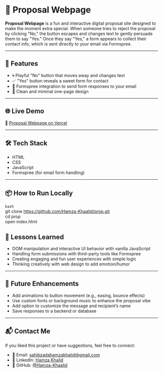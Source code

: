 # 💌 Proposal Webpage

**Proposal Webpage** is a fun and interactive digital proposal site designed to make the moment extra special. When someone tries to reject the proposal by clicking "No," the button escapes and changes text to gently persuade them to say "Yes." Once they say "Yes," a form appears to collect their contact info, which is sent directly to your email via Formspree.

---

## 🌟 Features

- 🌀 Playful "No" button that moves away and changes text
- ✅ "Yes" button reveals a sweet form for contact
- 📧 Formspree integration to send form responses to your email
- 🎀 Clean and minimal one-page design

---

## 🌐 Live Demo

🔗 [Proposal Webpage on Vercel](https://digitalproposal.netlify.app/)

---

## 🛠 Tech Stack

- HTML
- CSS
- JavaScript
- Formspree (for email form handling)

---

## 📦 How to Run Locally

```bash``` <br>
git clone https://github.com/Hamza-Khaalid/prop.git <br>
cd prop <br>
open index.html <br>

## 🧠 Lessons Learned

- DOM manipulation and interactive UI behavior with vanilla JavaScript
- Handling form submissions with third-party tools like Formspree
- Creating engaging and fun user experiences with simple logic
- Thinking creatively with web design to add emotion/humor

---

## 🚀 Future Enhancements

- Add animations to button movement (e.g., easing, bounce effects)
- Use custom fonts or background music to enhance the proposal vibe
- Add option to customize the message and recipient’s name
- Save responses to a backend or database

---

## 📬 Contact Me

If you liked this project or have suggestions, feel free to connect:

- 📧 Email: [sahibzadahamzakhalid@gmail.com](mailto:sahibzadahamzakhalid@gmail.com)
- 💼 LinkedIn: [Hamza Khalid](https://www.linkedin.com/in/hamza-khalid-05b657297/)
- 🐙 GitHub: [@Hamza-Khaalid](https://github.com/Hamza-Khaalid)

